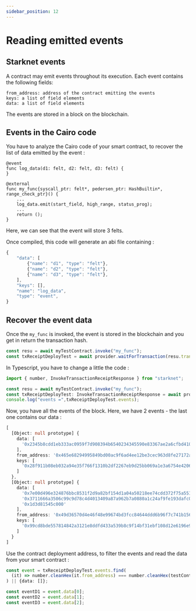 ```yaml
---
sidebar_position: 12
---
```


# Reading emitted events

## Starknet events

A contract may emit events throughout its execution. Each event contains the following fields:

    from_address: address of the contract emitting the events
    keys: a list of field elements
    data: a list of field elements

The events are stored in a block on the blockchain.

## Events in the Cairo code

You have to analyze the Cairo code of your smart contract, to recover the list of data emitted by the event :

```cairo
@event
func log_data(d1: felt, d2: felt, d3: felt) {
}

@external
func my_func{syscall_ptr: felt*, pedersen_ptr: HashBuiltin*, range_check_ptr}() {
    ...
    log_data.emit(start_field, high_range, status_prog);
    ...
    return ();
}
```

Here, we can see that the event will store 3 felts.

Once compiled, this code will generate an abi file containing :

```typescript
{
    "data": [
        {"name": "d1", "type": "felt"},
        {"name": "d2", "type": "felt"},
        {"name": "d3", "type": "felt"},
    ],
    "keys": [],
    "name": "log_data",
    "type": "event",
}
```

## Recover the event data

Once the `my_func` is invoked, the event is stored in the blockchain and you get in return the transaction hash.

```javascript
const resu = await myTestContract.invoke("my_func");
const txReceiptDeployTest = await provider.waitForTransaction(resu.transaction_hash);
```

In Typescript, you have to change a little the code :

```typescript
import { number, InvokeTransactionReceiptResponse } from "starknet";

const resu = await myTestContract.invoke("my_func");
const txReceiptDeployTest: InvokeTransactionReceiptResponse = await provider.waitForTransaction(resu.transaction_hash);
console.log("events =",txReceiptDeployTest.events);
```

Now, you have all the events of the block. Here, we have 2 events - the last one contains our data :

```typescript
[
  [Object: null prototype] {
    data: [
      '0x2345b8cdd1eb333ac0959f7d908394b6540234345590e83367ae2a6cfbd4107'
    ],
    from_address: '0x465e68294995849bd00ac9f6ad4ee12be3cec963d8fe27172a1eadda608c110',
    keys: [
      '0x28f911b08eb032a94e35f766f1310b2df2267eb9d25bb069a1e3a6754e4206d'
    ]
  },
  [Object: null prototype] {
    data: [
      '0x7e00d496e324876bbc8531f2d9a82bf154d1a04a50218ee74cdd372f75a551a',
      '0x3711666a3506c99c9d78c4d4013409a87a962b7a0880a1c24af9fe193dafc01',
      '0x1d3d81545c000'
    ],
    from_address: '0x49d36570d4e46f48e99674bd3fcc84644ddd6b96f7c741b1562b82f9e004dc7',
    keys: [
      '0x99cd8bde557814842a3121e8ddfd433a539b8c9f14bf31ebf108d12e6196e9'
    ]
  }
]

```

Use the contract deployment address, to filter the events and read the data from your smart contract :

```typescript
const event = txReceiptDeployTest.events.find(
  (it) => number.cleanHex(it.from_address) === number.cleanHex(testContractAddress)
) || {data: []};

const eventD1 = event.data[0];
const eventD2 = event.data[1];
const eventD3 = event.data[2];
```
